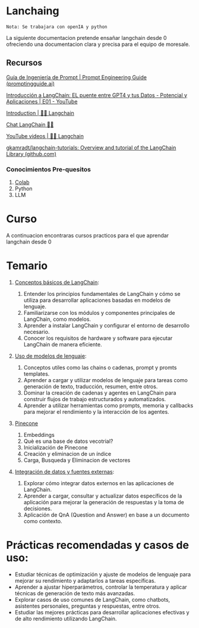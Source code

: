 # Lanchaing

`Nota: Se trabajara con openIA y python`

La siguiente documentacion pretende ensañar langchain desde 0 ofreciendo una documentacion clara y precisa para el equipo de moresale.


## Recursos

[Guía de Ingeniería de Prompt | Prompt Engineering Guide (promptingguide.ai)](https://www.promptingguide.ai/es)

[Introducción a LangChain: EL puente entre GPT4 y tus Datos - Potencial y Aplicaciones | E01 - YouTube](https://www.youtube.com/watch?v=uJqg36XNUXM&list=PL7HAy5R0ehQWCPPv0GslmkiWCfb9oeBeZ&index=1)

[Introduction | 🦜️🔗 Langchain](https://python.langchain.com/docs/get_started/introduction)

[Chat LangChain  🦜️🔗 ](https://chat.langchain.com/)

[YouTube videos | 🦜️🔗 Langchain](https://python.langchain.com/docs/additional_resources/youtube)

[gkamradt/langchain-tutorials: Overview and tutorial of the LangChain Library (github.com)](https://github.com/gkamradt/langchain-tutorials)

### Conocimientos Pre-quesitos

1. [Colab](https://colab.research.google.com/)  
2. Python
3. LLM

# Curso

A continuacion encontraras cursos practicos para el que aprendar langchain desde 0

# Temario

1. [Conceptos básicos de LangChain](./Primeros%20Pasos/readme.md):
   1. Entender los principios fundamentales de LangChain y cómo se utiliza para desarrollar aplicaciones basadas en modelos de lenguaje.
   2. Familiarizarse con los módulos y componentes principales de LangChain, como modelos.
   3. Aprender a instalar LangChain y configurar el entorno de desarrollo necesario.
   4.  Conocer los requisitos de hardware y software para ejecutar LangChain de manera eficiente.

2. [Uso de modelos de lenguaje](./Casos%20de%20uso/readme.md):
   1. Conceptos utiles como las chains o cadenas, prompt y promts templates.
   2. Aprender a cargar y utilizar modelos de lenguaje para tareas como generación de texto, traducción, resumen, entre otros.
   3. Dominar la creación de cadenas y agentes en LangChain para construir flujos de trabajo estructurados y automatizados.
   4. Aprender a utilizar herramientas como prompts, memoria y callbacks para mejorar el rendimiento y la interacción de los agentes.

3. [Pinecone](./Pinecone/readme.md)
   1. Embeddings 
   2. Què es una base de datos vecotrial?
   3. Inicialización de Pinecone
   4. Creación y eliminacion de un índice
   5. Carga, Busqueda y Eliminacion de vectores

4. [Integración de datos y fuentes externas](./QnA/readme.md):
   1. Explorar cómo integrar datos externos en las aplicaciones de LangChain.
   2. Aprender a cargar, consultar y actualizar datos específicos de la aplicación para mejorar la generación de respuestas y la toma de decisiones.
   3. Aplicación de QnA (Question and Answer) en base a un documento como contexto.

# Prácticas recomendadas y casos de uso:

   * Estudiar técnicas de optimización y ajuste de modelos de lenguaje para mejorar su rendimiento y adaptarlos a tareas específicas.
   * Aprender a ajustar hiperparámetros, controlar la temperatura y aplicar técnicas de generación de texto más avanzadas.
   * Explorar casos de uso comunes de LangChain, como chatbots, asistentes personales, preguntas y respuestas, entre otros.
   * Estudiar las mejores prácticas para desarrollar aplicaciones efectivas y de alto rendimiento utilizando LangChain.

